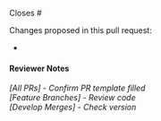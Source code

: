 Closes #

Changes proposed in this pull request:

- 

#### Reviewer Notes

_[All PRs] - Confirm PR template filled_  
_[Feature Branches] - Review code_  
_[Develop Merges] - Check version_  
